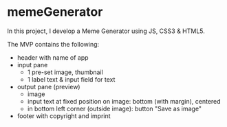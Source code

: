 # memeGenerator

In this project, I develop a Meme Generator using JS, CSS3 & HTML5. 

The MVP contains the following:

* header with name of app
* input pane
  * 1 pre-set image, thumbnail
  * 1 label text & input field for text
* output pane (preview)
  * image
  * input text at fixed position on image: bottom (with margin), centered
  * in bottom left corner (outside image): button "Save as image"
* footer with copyright and imprint
